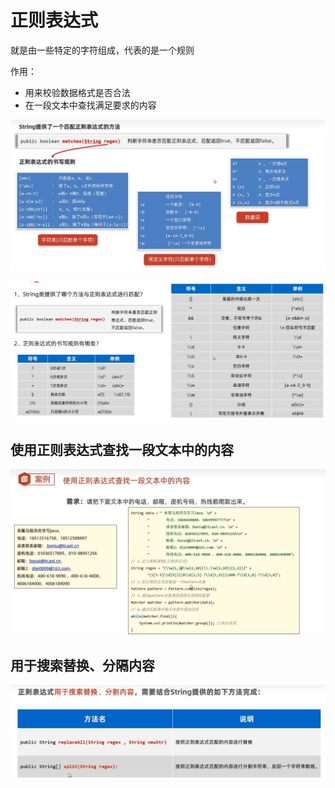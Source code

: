 # 正则表达式

就是由一些特定的字符组成，代表的是一个规则

作用：

* 用来校验数据格式是否合法
* 在一段文本中查找满足要求的内容

![](images/2024-03-23-17-18-05.png)

![](images/2024-03-23-17-21-04.png)

## 使用正则表达式查找一段文本中的内容

![](images/2024-03-23-17-23-06.png)

## 用于搜索替换、分隔内容

![](images/2024-03-23-17-23-44.png)

